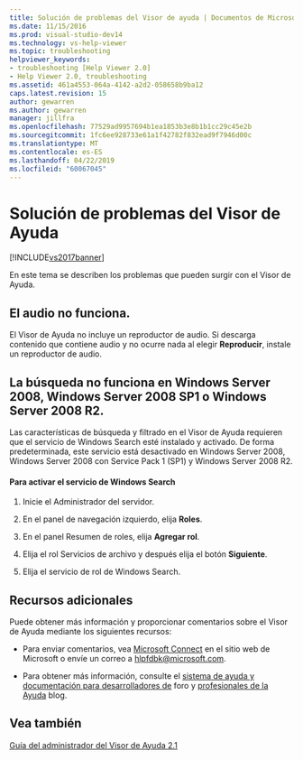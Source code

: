 ```yaml
---
title: Solución de problemas del Visor de ayuda | Documentos de Microsoft
ms.date: 11/15/2016
ms.prod: visual-studio-dev14
ms.technology: vs-help-viewer
ms.topic: troubleshooting
helpviewer_keywords:
- troubleshooting [Help Viewer 2.0]
- Help Viewer 2.0, troubleshooting
ms.assetid: 461a4553-064a-4142-a2d2-058658b9ba12
caps.latest.revision: 15
author: gewarren
ms.author: gewarren
manager: jillfra
ms.openlocfilehash: 77529ad9957694b1ea1853b3e8b1b1cc29c45e2b
ms.sourcegitcommit: 1fc6ee928733e61a1f42782f832ead9f7946d00c
ms.translationtype: MT
ms.contentlocale: es-ES
ms.lasthandoff: 04/22/2019
ms.locfileid: "60067045"
---
```

# <a name="troubleshooting-the-help-viewer"></a>Solución de problemas del Visor de Ayuda
[!INCLUDE[vs2017banner](../includes/vs2017banner.md)]

En este tema se describen los problemas que pueden surgir con el Visor de Ayuda.  
  
## <a name="audio-doesnt-work"></a>El audio no funciona.  
 El Visor de Ayuda no incluye un reproductor de audio. Si descarga contenido que contiene audio y no ocurre nada al elegir **Reproducir**, instale un reproductor de audio.  
  
## <a name="search-doesnt-work-in-windows-server-2008-windows-server-2008-with-sp1-or-windows-server-2008-r2"></a>La búsqueda no funciona en Windows Server 2008, Windows Server 2008 SP1 o Windows Server 2008 R2.  
 Las características de búsqueda y filtrado en el Visor de Ayuda requieren que el servicio de Windows Search esté instalado y activado. De forma predeterminada, este servicio está desactivado en Windows Server 2008, Windows Server 2008 con Service Pack 1 (SP1) y Windows Server 2008 R2.  
  
#### <a name="to-activate-windows-search-service"></a>Para activar el servicio de Windows Search  
  
1. Inicie el Administrador del servidor.  
  
2. En el panel de navegación izquierdo, elija **Roles**.  
  
3. En el panel Resumen de roles, elija **Agregar rol**.  
  
4. Elija el rol Servicios de archivo y después elija el botón **Siguiente**.  
  
5. Elija el servicio de rol de Windows Search.  
  
## <a name="additional-resources"></a>Recursos adicionales  
 Puede obtener más información y proporcionar comentarios sobre el Visor de Ayuda mediante los siguientes recursos:  
  
- Para enviar comentarios, vea [Microsoft Connect](http://go.microsoft.com/fwlink/?linkid=243983) en el sitio web de Microsoft o envíe un correo a [hlpfdbk@microsoft.com](mailto:hlpfdbk@microsoft.com).  
  
- Para obtener más información, consulte el [sistema de ayuda y documentación para desarrolladores de](http://go.microsoft.com/fwlink/?LinkId=232741) foro y [profesionales de la Ayuda](http://go.microsoft.com/fwlink/?LinkId=232743) blog.  
  
## <a name="see-also"></a>Vea también  
 [Guía del administrador del Visor de Ayuda 2.1](http://go.microsoft.com/fwlink/?LinkId=243985)
